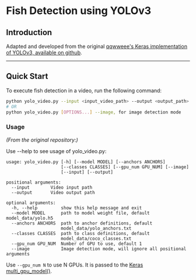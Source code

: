 # Fish Detection using YOLOv3

## Introduction

Adapted and developed from the original [qqwweee's Keras implementation of YOLOv3, available on github](https://github.com/qqwweee/keras-yolo3).

---

## Quick Start

To execute fish detection in a video, run the following command:
```bash
python yolo_video.py --input <input_video_path> --output <output_path>
# OR
python yolo_video.py [OPTIONS...] --image, for image detection mode
```

### Usage

*(From the original repository:)*

Use --help to see usage of yolo_video.py:
```
usage: yolo_video.py [-h] [--model MODEL] [--anchors ANCHORS]
                     [--classes CLASSES] [--gpu_num GPU_NUM] [--image]
                     [--input] [--output]

positional arguments:
  --input        Video input path
  --output       Video output path

optional arguments:
  -h, --help         show this help message and exit
  --model MODEL      path to model weight file, default model_data/yolo.h5
  --anchors ANCHORS  path to anchor definitions, default
                     model_data/yolo_anchors.txt
  --classes CLASSES  path to class definitions, default
                     model_data/coco_classes.txt
  --gpu_num GPU_NUM  Number of GPU to use, default 1
  --image            Image detection mode, will ignore all positional arguments
```
Use `--gpu_num N` to use N GPUs. It is passed to the [Keras multi_gpu_model()](https://keras.io/utils/#multi_gpu_model).
